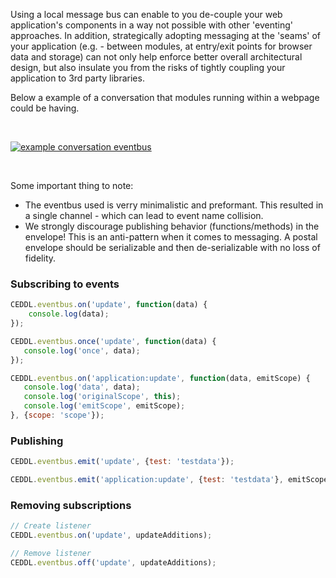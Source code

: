 Using a local message bus can enable to you de-couple your web application's components in a way not possible with other 'eventing' approaches. In addition, strategically adopting messaging at the 'seams' of your application (e.g. - between modules, at entry/exit points for browser data and storage) can not only help enforce better overall architectural design, but also insulate you from the risks of tightly coupling your application to 3rd party libraries.

Below a example of a conversation that modules running within a webpage could be having.

<br />
<p><a href="/img/docs/eventbus-conversation.png" target="_blank"><img id="example_conversation" src="/img/docs/eventbus-conversation.png" alt="example conversation eventbus"></a></p>
<br />

Some important thing to note:

* The eventbus used is verry minimalistic and preformant. This resulted in a single channel - which can lead to event name collision.
* We strongly discourage publishing behavior (functions/methods) in the envelope! This is an anti-pattern when it comes to messaging. A postal envelope should be serializable and then de-serializable with no loss of fidelity.

### Subscribing to events
```js
CEDDL.eventbus.on('update', function(data) {
    console.log(data);
});

CEDDL.eventbus.once('update', function(data) {
   console.log('once', data);
});

CEDDL.eventbus.on('application:update', function(data, emitScope) {
   console.log('data', data);
   console.log('originalScope', this);
   console.log('emitScope', emitScope);
}, {scope: 'scope'});
```

### Publishing
```js
CEDDL.eventbus.emit('update', {test: 'testdata'});

CEDDL.eventbus.emit('application:update', {test: 'testdata'}, emitScope);
```

### Removing subscriptions
```js
// Create listener
CEDDL.eventbus.on('update', updateAdditions);

// Remove listener
CEDDL.eventbus.off('update', updateAdditions);
```
